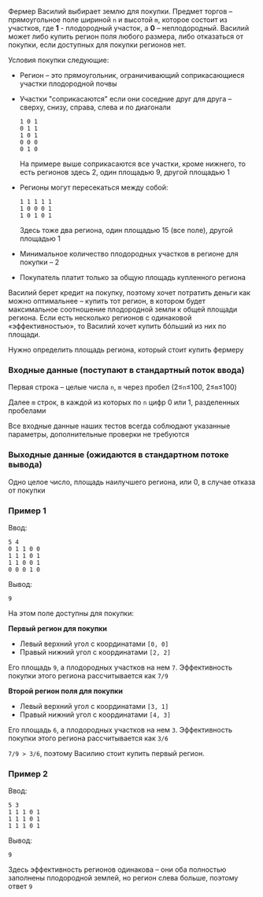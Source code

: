 Фермер Василий выбирает землю для покупки. Предмет торгов – прямоугольное поле шириной `n` и высотой `m`, 
которое состоит из участков, где **1** - плодородный участок, а **0** – неплодородный. 
Василий может либо купить регион поля любого размера, либо отказаться от покупки, 
если доступных для покупки регионов нет.

Условия покупки следующие:

* Регион – это прямоугольник, ограничивающий соприкасающиеся участки плодородной почвы
* Участки "соприкасаются" если они соседние друг для друга – сверху, снизу, справа, слева и по диагонали

      1 0 1
      0 1 1
      1 0 1
      0 0 0
      0 1 0

  На примере выше соприкасаются все участки, кроме нижнего, то есть регионов здесь 2, один площадью 9, другой площадью 1

* Регионы могут пересекаться между собой:

      1 1 1 1 1
      1 0 0 0 1
      1 0 1 0 1

  Здесь тоже два региона, один площадью 15 (все поле), другой площадью 1

* Минимальное количество плодородных участков в регионе для покупки – 2
* Покупатель платит только за общую площадь купленного региона

Василий берет кредит на покупку, поэтому хочет потратить деньги как можно оптимальнее – купить тот регион, 
в котором будет максимальное соотношение плодородной земли к общей площади региона. 
Если есть несколько регионов с одинаковой «эффективностью», то Василий хочет купить бóльший из них по площади.

Нужно определить площадь региона, который стоит купить фермеру

### Входные данные (поступают в стандартный поток ввода)

Первая строка – целые числа `n`, `m` через пробел (2≤`n`≤100, 2≤`m`≤100)

Далее `m` строк, в каждой из которых по `n` цифр 0 или 1, разделенных пробелами

Все входные данные наших тестов всегда соблюдают указанные параметры, дополнительные проверки не требуются



### Выходные данные (ожидаются в стандартном потоке вывода)

Одно целое число, площадь наилучшего региона, или 0, в случае отказа от покупки

### Пример 1

Ввод:

    5 4
    0 1 1 0 0
    1 1 1 0 1
    1 1 0 0 1
    0 0 0 1 0

Вывод:

    9

На этом поле доступны для покупки:

**Первый регион для покупки**

*   Левый верхний угол с координатами `[0, 0]`
*   Правый нижний угол с координатами `[2, 2]`

Его площадь `9`, а плодородных участков на нем `7`. Эффективность покупки этого региона рассчитывается как `7/9`

**Второй регион поля для покупки**

*   Левый верхний угол с координатами `[3, 1]`
*   Правый нижний угол с координатами `[4, 3]`

Его площадь `6`, а плодородных участков на нем `3`. Эффективность покупки этого региона рассчитывается как `3/6`

`7/9 > 3/6`, поэтому Василию стоит купить первый регион.

### Пример 2

Ввод:

    5 3
    1 1 1 0 1
    1 1 1 0 1
    1 1 1 0 1

Вывод:

    9

Здесь эффективность регионов одинакова – они оба полностью заполнены плодородной землей, но регион слева больше, поэтому ответ `9`
